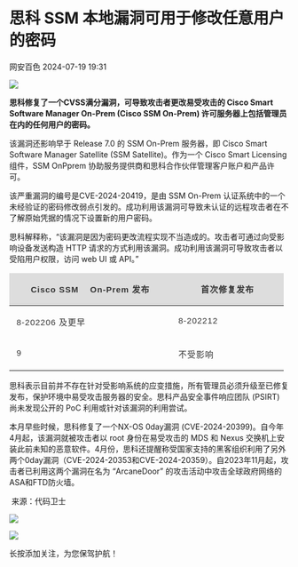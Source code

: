 #  思科 SSM 本地漏洞可用于修改任意用户的密码   
 网安百色   2024-07-19 19:31  
  
![](https://mmbiz.qpic.cn/mmbiz_gif/1QIbxKfhZo6TLA19pviaCFfbrwwfDkd81KlLEPjVUhNmpUTv82EJhu2QnczPmf7nU0UicVQhD3icJZp2vicGaWur0w/640?wx_fmt=gif "")  
  
  
  
**思科修复了一个CVSS满分漏洞，可导致攻击者更改易受攻击的 Cisco Smart Software Manager On-Prem (Cisco SSM On-Prem) 许可服务器上包括管理员在内的任何用户的密码。**  
  
  
  
该漏洞还影响早于 Release 7.0 的 SSM On-Prem 服务器，即 Cisco Smart Software Manager Satellite (SSM Satellite)。作为一个 Cisco Smart Licensing 组件，SSM OnPprem 协助服务提供商和思科合作伙伴管理客户账户和产品许可。  
  
该严重漏洞的编号是CVE-2024-20419，是由 SSM On-Prem 认证系统中的一个未经验证的密码修改弱点引发的。成功利用该漏洞可导致未认证的远程攻击者在不了解原始凭据的情况下设置新的用户密码。  
  
思科解释称，“该漏洞是因为密码更改流程实现不当造成的。攻击者可通过向受影响设备发送构造 HTTP 请求的方式利用该漏洞。成功利用该漏洞可导致攻击者以受陷用户权限，访问 web UI 或 API。”  
<table><thead><tr class="firstRow"><td valign="top" style="border-color: rgb(29, 54, 82);background: rgb(221, 221, 221);" width="256"><p style="text-align:center;margin-bottom: 15px;margin-left: 5px;margin-right: 5px;text-indent: 0em;"><span style="letter-spacing: 1px;font-size: 15px;"><strong><span style="color: rgb(51, 51, 51);font-family: Arial, sans-serif;">Cisco SSM    On-Prem </span></strong><strong><span style="color: rgb(51, 51, 51);font-family: 宋体;">发布</span></strong></span></p></td><td valign="top" style="border-top-color: rgb(29, 54, 82);border-right-color: rgb(29, 54, 82);border-bottom-color: rgb(29, 54, 82);border-left: none;background: rgb(221, 221, 221);word-break: break-all;" width="187"><p style="text-align:center;margin-bottom: 15px;margin-left: 5px;margin-right: 5px;text-indent: 0em;"><span style="letter-spacing: 1px;font-size: 15px;"><strong><span style="color: rgb(51, 51, 51);font-family: 宋体;">首次修复发布</span></strong></span></p></td></tr></thead><tbody><tr><td valign="top" style="border-right-color: rgb(29, 54, 82);border-bottom-color: rgb(29, 54, 82);border-left-color: rgb(29, 54, 82);border-top: none;" width="276"><p style="text-align:left;margin-bottom: 15px;margin-left: 5px;margin-right: 5px;text-indent: 0em;"><span style="font-size: 15px;letter-spacing: 1px;"><span style="color: rgb(51, 51, 51);font-family: Arial, sans-serif;">8-202206 </span><span style="color: rgb(51, 51, 51);font-family: 宋体;">及更早</span></span></p></td><td valign="top" style="border-top: none;border-left: none;border-bottom-color: rgb(29, 54, 82);border-right-color: rgb(29, 54, 82);" width="187"><p style="text-align:left;margin-bottom: 15px;margin-left: 5px;margin-right: 5px;text-indent: 0em;"><span style="color: rgb(51, 51, 51);font-size: 15px;letter-spacing: 1px;font-family:Arial, sans-serif;">8-202212</span></p></td></tr><tr><td valign="top" style="border-right-color: rgb(29, 54, 82);border-bottom-color: rgb(29, 54, 82);border-left-color: rgb(29, 54, 82);border-top: none;" width="276"><p style="text-align:left;margin-bottom: 15px;margin-left: 5px;margin-right: 5px;text-indent: 0em;"><span style="color: rgb(51, 51, 51);font-size: 15px;letter-spacing: 1px;font-family:Arial, sans-serif;">9</span></p></td><td valign="top" style="border-top: none;border-left: none;border-bottom-color: rgb(29, 54, 82);border-right-color: rgb(29, 54, 82);" width="187"><p style="text-align:left;margin-bottom: 15px;margin-left: 5px;margin-right: 5px;text-indent: 0em;"><span style="color: #333333;font-size: 15px;letter-spacing: 1px;font-family:宋体;">不受影响</span></p></td></tr></tbody></table>  
思科表示目前并不存在针对受影响系统的应变措施，所有管理员必须升级至已修复发布，保护环境中易受攻击服务器的安全。思科产品安全事件响应团队 (PSIRT) 尚未发现公开的 PoC 利用或针对该漏洞的利用尝试。  
  
本月早些时候，思科修复了一个NX-OS 0day漏洞 (CVE-2024-20399)。自今年4月起，该漏洞就被攻击者以 root 身份在易受攻击的 MDS 和 Nexus 交换机上安装此前未知的恶意软件。4月份，思科还提醒称受国家支持的黑客组织利用了另外两个0day漏洞（CVE-2024-20353和CVE-2024-20359）。自2023年11月起，攻击者已利用这两个漏洞在名为 “ArcaneDoor” 的攻击活动中攻击全球政府网络的 ASA和FTD防火墙。  
  
  
 来源：代码卫士  
  
  
![](https://mmbiz.qpic.cn/mmbiz_jpg/1QIbxKfhZo6M60aLu6MNdy20VjcnyaGECz7d9mYhdbclWg7wibJsickPUrnmNyFcvsjSYUqq5OPVPEXfW1SwkXCw/640?wx_fmt=jpeg "")  
  
![](https://mmbiz.qpic.cn/mmbiz_gif/1QIbxKfhZo57Spb4ibrib8VUZd2ibdF9wHbvr4RwYJ4H2z6571icFIdSZXIpNH2YfW16ETwHh3ict3gtpW3W2fJqDmw/640?wx_fmt=gif "")  
  
长按添加关注，为您保驾护航！  
  
  
